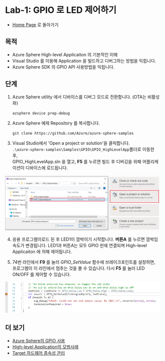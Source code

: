 # Lab-1: GPIO 로 LED 제어하기

- [Home Page](README.md) 로 돌아가기

## 목적

- Azure Sphere High-level Applicaiton 의 기본적인 이해
- Visual Studio 를 이용해 Application 을 빌드하고 디버그하는 방법을 익힙니다.
- Azure Sphere SDK 의 GPIO API 사용방법을 익힙니다.

## 단계

1. Azure Sphere utility 에서 디바이스를 디버그 모드로 전환합니다. (OTA는 비활성화)
   
   `azsphere device prep-debug`

2. Azure Sphere 예제 Repository 를 복사합니다.

    `git clone https://github.com/Azure/azure-sphere-samples`

3. Visual Studio에서 'Open a project or solution'을 클릭합니다.   
   `.\azure-sphere-samples\Samples\GPIO\GPIO_HighLevelApp`폴더로 이동한 후,    
    GPIO_HighLevelApp.sln 을 열고, **F5** 를 누르면 빌드 후 디버깅을 위해 어플리케이션이 디바이스에 로드됩니다.
   
 ![](images/open-project.png)
   
4. 응용 프로그램이로드 된 후 LED1이 깜박이기 시작합니다. **버튼A**
를 누르면 깜박임 속도가 변경됩니다. LED1과 버튼A는 모두 GPIO 핀에 연결되며 High-level Applicaiton 에 의해 제어됩니다.


5. 74번 라인에서 **F9** 를 눌러 *GPIO_SetValue* 함수에 브레이크포인트를 설정하면, 
프로그램이 이 라인에서 멈추는 것을 볼 수 있습니다. 다시 **F5** 를 눌러 LED ON/OFF 를 제어할 수 있습니다. 

 ![](images/debug.png)

## 더 보기
- [Azure Sphere의 GPIO 사용](https://docs.microsoft.com/ko-kr/azure-sphere/app-development/gpio)
- [High-level Application의 모범사례](https://docs.microsoft.com/ko-kr/azure-sphere/app-development/initialization-termination)
- [Target 하드웨어 종속성 관리](https://docs.microsoft.com/ko-kr/azure-sphere/app-development/manage-hardware-dependencies)


